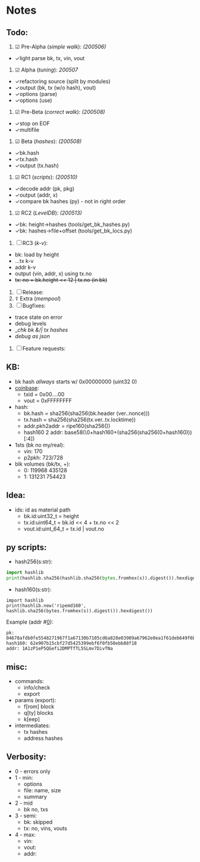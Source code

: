 # Notes

## Todo:
1. &#9745; Pre-Alpha (_simple walk_): _(200506)_
  - &check;light parse bk, tx, vin, vout
1. &#9745; Alpha (_tuning_): _200507_
  - &check;refactoring source (split by modules)
  - &check;output (bk, tx (w/o hash), vout)
  - &check;options (parse)
  - &check;options (use)
1. &#9745; Pre-Beta (_correct walk_): _(200508)_
  - &check;stop on EOF
  - &check;multifile
1. &#9745; Beta (_hashes_): _(200508)_
  - &check;bk.hash
  - &check;tx.hash
  - &check;output (tx.hash)
1. &#9745; RC1 (_scripts_): _(200510)_
  - &check;decode addr (pk, pkg)
  - &check;output (addr, x)
  - &check;compare bk hashes (py) - not in right order
1. &#9745; RC2 (_LevelDB_): _(200513)_
  - &check;bk: height->hashes (tools/get\_bk\_hashes.py)
  - &check;bk: hashes->file+offset (tools/get\_bk\_locs.py)
1. &#9744; RC3 (_k-v_):
  - bk: load by height
  - &hellip;tx k-v
  - addr k-v
  - output (vin, addr, x) using tx.no
  - ~~tx: no = bk.height << 12 | tx.no (in bk)~~
1. &#9744; Release:
1. &#9766; Extra (_mempool_)
1. &#9744; Bugfixes:
  - trace state on error
  - debug levels
  - __chk bk &/| tx hashes_
  - _debug as json_
1. &#9744; Feature requests:

## KB:
- bk hash _allways_ starts w/ 0x00000000 (uint32 0)
- [coinbase](https://learnmeabitcoin.com/guide/coinbase-transaction):
  - txid = 0x00....00
  - vout = 0xFFFFFFFF
- hash:
  - bk.hash = sha256(sha256(bk.header (ver..nonce)))
  - tx.hash = sha256(sha256(tx.ver..tx.locktime))
  - addr.pkh2addr = ripe160(sha256())
  - hash160 2 addr: base58(\0+hash160+(sha256(sha256(0+hash160)))[:4])
- 1sts (bk no my/real):
  - vin: 170
  - p2pkh: 723/728
- blk volumes (bk/tx, +):
  - 0: 119968	435128
  - 1: 131231	754423

## Idea:
- ids: id as material path
  - bk.id:uint32_t = height
  - tx.id:uint64_t = bk.id << 4 + tx.no << 2
  - vout.id:uint_64_t = tx.id | vout.no

## py scripts:

- hash256(s:str):

```python
import hashlib
print(hashlib.sha256(hashlib.sha256(bytes.fromhex(s)).digest()).hexdigest())
```

- hash160(s:str):

```
import hashlib
print(hashlib.new('ripemd160', hashlib.sha256(bytes.fromhex(s)).digest()).hexdigest())
```
Example (addr #[0](https://www.blockchain.com/btc/block/000000000019d6689c085ae165831e934ff763ae46a2a6c172b3f1b60a8ce26f)):

```
pk: 04678afdb0fe5548271967f1a67130b7105cd6a828e03909a67962e0ea1f61deb649f6bc3f4cef38c4f35504e51ec112de5c384df7ba0b8d578a4c702b6bf11d5f
hash160: 62e907b15cbf27d5425399ebf6f0fb50ebb88f18
addr: 1A1zP1eP5QGefi2DMPTfTL5SLmv7DivfNa
```

## misc:
- commands:
  - info/check
  - export
- params (export):
  - f[rom] block
  - q[ty] blocks
  - k[eep]
- intermediates:
  - tx hashes
  - address hashes

## Verbosity:
- 0 - errors only
- 1 - min:
  - options
  - file: name, size
  - summary
- 2 - mid
  - bk no, txs
- 3 - semi:
  - bk: skipped
  - tx: no, vins, vouts
- 4 - max:
  - vin:
  - vout:
  - addr:
